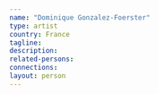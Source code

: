 ```yaml
---
name: "Dominique Gonzalez-Foerster"
type: artist
country: France
tagline:
description:
related-persons:
connections:
layout: person
---
```

